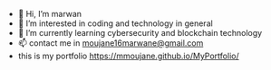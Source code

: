 - 👋 Hi, I’m marwan
- 👀 I’m interested in coding and technology in general
- 🌱 I’m currently learning cybersecurity and blockchain technology
- 📫 contact me in moujane16marwane@gmail.com
- this is my portfolio https://mmoujane.github.io/MyPortfolio/
